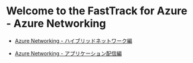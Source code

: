 # Welcome to the FastTrack for Azure - Azure Networking

- [Azure Networking - ハイブリッドネットワーク編](./core/)

- [Azure Networking - アプリケーション配信編](./appdelivery/)